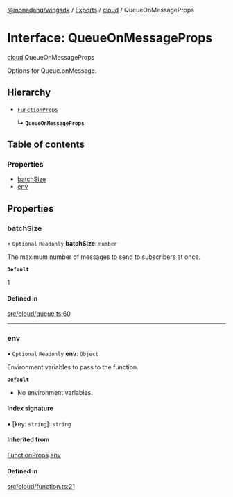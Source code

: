 [@monadahq/wingsdk](../README.md) / [Exports](../modules.md) / [cloud](../modules/cloud.md) / QueueOnMessageProps

# Interface: QueueOnMessageProps

[cloud](../modules/cloud.md).QueueOnMessageProps

Options for Queue.onMessage.

## Hierarchy

- [`FunctionProps`](cloud.FunctionProps.md)

  ↳ **`QueueOnMessageProps`**

## Table of contents

### Properties

- [batchSize](cloud.QueueOnMessageProps.md#batchsize)
- [env](cloud.QueueOnMessageProps.md#env)

## Properties

### batchSize

• `Optional` `Readonly` **batchSize**: `number`

The maximum number of messages to send to subscribers at once.

**`Default`**

1

#### Defined in

[src/cloud/queue.ts:60](https://github.com/monadahq/winglang/blob/main/libs/wingsdk/src/cloud/queue.ts#L60)

___

### env

• `Optional` `Readonly` **env**: `Object`

Environment variables to pass to the function.

**`Default`**

- No environment variables.

#### Index signature

▪ [key: `string`]: `string`

#### Inherited from

[FunctionProps](cloud.FunctionProps.md).[env](cloud.FunctionProps.md#env)

#### Defined in

[src/cloud/function.ts:21](https://github.com/monadahq/winglang/blob/main/libs/wingsdk/src/cloud/function.ts#L21)
